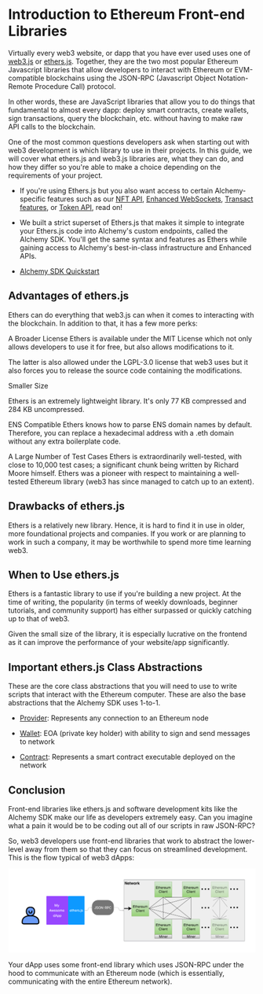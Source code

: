 # Introduction to Ethereum Front-end Libraries

Virtually every web3 website, or dapp that you have ever used uses one of [web3.js](https://web3js.readthedocs.io/en/v1.8.1/) or [ethers.js](https://docs.ethers.io/v5/). Together, they are the two most popular Ethereum Javascript libraries that allow developers to interact with Ethereum or EVM-compatible blockchains using the JSON-RPC (Javascript Object Notation- Remote Procedure Call) protocol.

In other words, these are JavaScript libraries that allow you to do things that fundamental to almost every dapp: deploy smart contracts, create wallets, sign transactions, query the blockchain, etc. without having to make raw API calls to the blockchain.

One of the most common questions developers ask when starting out with web3 development is which library to use in their projects. In this guide, we will cover what ethers.js and web3.js libraries are, what they can do, and how they differ so you're able to make a choice depending on the requirements of your project.

- If you're using Ethers.js but you also want access to certain Alchemy-specific features such as our [NFT API](https://docs.alchemy.com/reference/nft-api-faq), [Enhanced WebSockets](https://docs.alchemy.com/reference/sdk-websockets-endpoints), [Transact features](https://docs.alchemy.com/docs/alchemy-transact), or [Token API](https://docs.alchemy.com/reference/token-api-quickstart), read on!

- We built a strict superset of Ethers.js that makes it simple to integrate your Ethers.js code into Alchemy's custom endpoints, called the Alchemy SDK. You'll get the same syntax and features as Ethers while gaining access to Alchemy's best-in-class infrastructure and Enhanced APIs.

- [Alchemy SDK Quickstart](https://docs.alchemy.com/reference/alchemy-sdk-quickstart)

## Advantages of ethers.js

Ethers can do everything that web3.js can when it comes to interacting with the blockchain. In addition to that, it has a few more perks:

A Broader License
Ethers is available under the MIT License which not only allows developers to use it for free, but also allows modifications to it.

The latter is also allowed under the LGPL-3.0 license that web3 uses but it also forces you to release the source code containing the modifications.

Smaller Size

Ethers is an extremely lightweight library. It's only 77 KB compressed and 284 KB uncompressed.

ENS Compatible
Ethers knows how to parse ENS domain names by default. Therefore, you can replace a hexadecimal address with a .eth domain without any extra boilerplate code.

A Large Number of Test Cases
Ethers is extraordinarily well-tested, with close to 10,000 test cases; a significant chunk being written by Richard Moore himself. Ethers was a pioneer with respect to maintaining a well-tested Ethereum library (web3 has since managed to catch up to an extent).

## Drawbacks of ethers.js

Ethers is a relatively new library. Hence, it is hard to find it in use in older, more foundational projects and companies. If you work or are planning to work in such a company, it may be worthwhile to spend more time learning web3.

## When to Use ethers.js

Ethers is a fantastic library to use if you're building a new project. At the time of writing, the popularity (in terms of weekly downloads, beginner tutorials, and community support) has either surpassed or quickly catching up to that of web3.

Given the small size of the library, it is especially lucrative on the frontend as it can improve the performance of your website/app significantly.

## Important ethers.js Class Abstractions

These are the core class abstractions that you will need to use to write scripts that interact with the Ethereum computer. These are also the base abstractions that the Alchemy SDK uses 1-to-1.

- [Provider](https://docs.ethers.io/v5/api/providers/provider/#Provider): Represents any connection to an Ethereum node

- [Wallet](https://docs.ethers.io/v5/api/signer/#Wallet): EOA (private key holder) with ability to sign and send messages to network

- [Contract](https://docs.ethers.io/v5/api/contract/contract/#Contract): Represents a smart contract executable deployed on the network

## Conclusion

Front-end libraries like ethers.js and software development kits like the Alchemy SDK make our life as developers extremely easy. Can you imagine what a pain it would be to be coding out all of our scripts in raw JSON-RPC?

So, web3 developers use front-end libraries that work to abstract the lower-level away from them so that they can focus on streamlined development. This is the flow typical of web3 dApps:

![web3 flow](image.png)

Your dApp uses some front-end library which uses JSON-RPC under the hood to communicate with an Ethereum node (which is essentially, communicating with the entire Ethereum network).
